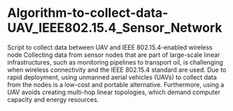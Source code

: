 # Algorithm-to-collect-data-UAV_IEEE802.15.4_Sensor_Network
Script to collect data between UAV and IEEE 802.15.4-enabled wireless node
Collecting data from sensor nodes that are part of large-scale linear infrastructures,
such as monitoring pipelines to transport oil, is challenging when wireless connectivity
and the IEEE 802.15.4 standard are used. Due to rapid deployment, using unmanned aerial
vehicles (UAVs) to collect data from the nodes is a low-cost and portable alternative.
Furthermore, using a UAV avoids creating multi-hop linear topologies, which demand 
computer capacity and energy resources.
